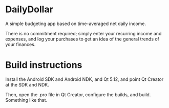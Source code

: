 # DailyDollar

A simple budgeting app based on time-averaged net daily income.

There is no commitment required; simply enter your recurring income and expenses, and log your purchases to get an idea of the general trends of your finances.

# Build instructions

Install the Android SDK and Android NDK, and Qt 5.12, and point Qt Creator at the SDK and NDK.

Then, open the .pro file in Qt Creator, configure the builds, and build. Something like that.
